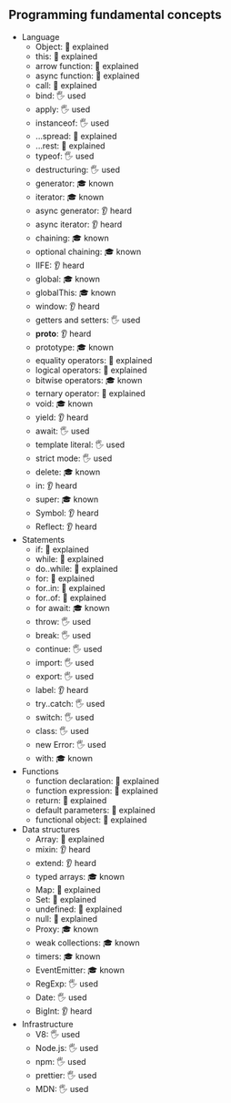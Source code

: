 ## Programming fundamental concepts

- Language
  - Object: 🙋 explained
  - this: 🙋 explained
  - arrow function: 🙋 explained
  - async function: 🙋 explained
  - call: 🙋 explained
  - bind: 🖐️ used
  - apply: 🖐️ used
  - instanceof: 🖐️ used
  - ...spread: 🙋 explained
  - ...rest: 🙋 explained
  - typeof: 🖐️ used
  - destructuring: 🖐️ used
  - generator: 🎓 known
  - iterator: 🎓 known
  - async generator: 👂 heard
  - async iterator: 👂 heard
  - chaining: 🎓 known
  - optional chaining: 🎓 known
  - IIFE: 👂 heard
  - global: 🎓 known
  - globalThis: 🎓 known
  - window: 👂 heard
  - getters and setters: 🖐️ used
  - __proto__: 👂 heard
  - prototype: 🎓 known
  - equality operators: 🙋 explained
  - logical operators: 🙋 explained
  - bitwise operators: 🎓 known
  - ternary operator: 🙋 explained
  - void: 🎓 known
  - yield: 👂 heard
  - await: 🖐️ used
  - template literal: 🖐️ used
  - strict mode: 🖐️ used
  - delete: 🎓 known
  - in: 👂 heard
  - super: 🎓 known
  - Symbol: 👂 heard
  - Reflect: 👂 heard
- Statements
  - if: 🙋 explained
  - while: 🙋 explained
  - do..while: 🙋 explained
  - for: 🙋 explained
  - for..in: 🙋 explained
  - for..of: 🙋 explained
  - for await: 🎓 known
  - throw: 🖐️ used
  - break: 🖐️ used
  - continue: 🖐️ used
  - import: 🖐️ used
  - export: 🖐️ used
  - label: 👂 heard
  - try..catch: 🖐️ used
  - switch: 🖐️ used
  - class: 🖐️ used
  - new Error: 🖐️ used
  - with: 🎓 known
- Functions
  - function declaration: 🙋 explained
  - function expression: 🙋 explained
  - return: 🙋 explained
  - default parameters: 🙋 explained
  - functional object: 🙋 explained
- Data structures
  - Array: 🙋 explained
  - mixin: 👂 heard
  - extend: 👂 heard
  - typed arrays: 🎓 known
  - Map: 🙋 explained
  - Set: 🙋 explained
  - undefined: 🙋 explained
  - null: 🙋 explained
  - Proxy: 🎓 known
  - weak collections: 🎓 known
  - timers: 🎓 known
  - EventEmitter: 🎓 known
  - RegExp: 🖐️ used
  - Date: 🖐️ used
  - BigInt: 👂 heard
- Infrastructure
  - V8: 🖐️ used
  - Node.js: 🖐️ used
  - npm: 🖐️ used
  - prettier: 🖐️ used
  - MDN: 🖐️ used
